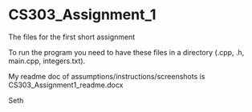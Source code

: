 # CS303_Assignment_1
The files for the first short assignment 

To run the program you need to have these files in a directory (.cpp, .h, main.cpp, integers.txt).

My readme doc of assumptions/instructions/screenshots is CS303_Assignment1_readme.docx

Seth 
